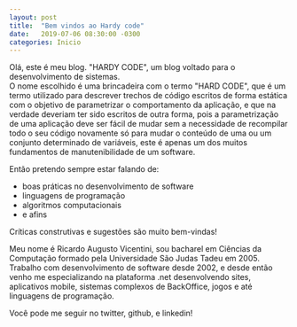 ```yaml
---
layout: post
title:  "Bem vindos ao Hardy code"
date:   2019-07-06 08:30:00 -0300
categories: Inicio
---
```

Olá, este é meu blog. "HARDY CODE", um blog voltado para o desenvolvimento de sistemas.  
O nome escolhido é uma brincadeira com o termo "HARD CODE", que é um termo utilizado para descrever trechos de código escritos de forma estática com o objetivo de parametrizar o comportamento da aplicação, e que na verdade deveriam ter sido escritos de outra forma, pois a parametrização de uma aplicação deve ser fácil de mudar sem a necessidade de recompilar todo o seu código novamente só para mudar o conteúdo de uma ou um conjunto determinado de variáveis, este é apenas um dos muitos fundamentos de manutenibilidade  de um software.

Então pretendo sempre estar falando de:
 * boas práticas no desenvolvimento de software
 * linguagens de programação
 * algoritmos computacionais
 * e afins

Críticas construtivas e sugestões são muito bem-vindas!

 Meu nome é Ricardo Augusto Vicentini, sou bacharel em Ciências da Computação formado pela Universidade São Judas Tadeu em 2005.
 Trabalho com desenvolvimento de software desde 2002, e desde então venho me especializando na plataforma .net desenvolvendo sites, aplicativos mobile, sistemas complexos de BackOffice, jogos e até linguagens de programação.

Você pode me seguir no twitter, github, e linkedin!
